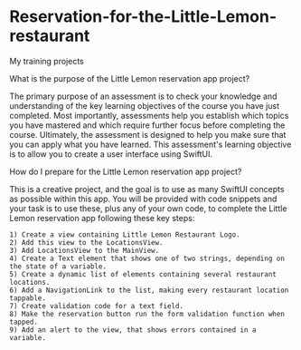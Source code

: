# Reservation-for-the-Little-Lemon-restaurant
My training projects

What is the purpose of the Little Lemon reservation app project?

The primary purpose of an assessment is to check your knowledge and understanding of the key learning objectives of the course you have just completed. Most importantly, assessments help you establish which topics you have mastered and which require further focus before completing the course. Ultimately, the assessment is designed to help you make sure that you can apply what you have learned. This assessment's learning objective is to allow you to create a user interface using SwiftUI.

How do I prepare for the Little Lemon reservation app project?

This is a creative project, and the goal is to use as many SwiftUI concepts as possible within this app. You will be provided with code snippets and your task is to use these, plus any of your own code, to complete the Little Lemon reservation app following these key steps:

    1) Create a view containing Little Lemon Restaurant Logo.
    2) Add this view to the LocationsView.
    3) Add LocationsView to the MainView.
    4) Create a Text element that shows one of two strings, depending on the state of a variable.
    5) Create a dynamic list of elements containing several restaurant locations.
    6) Add a NavigationLink to the list, making every restaurant location tappable.
    7) Create validation code for a text field.
    8) Make the reservation button run the form validation function when tapped.
    9) Add an alert to the view, that shows errors contained in a variable.
